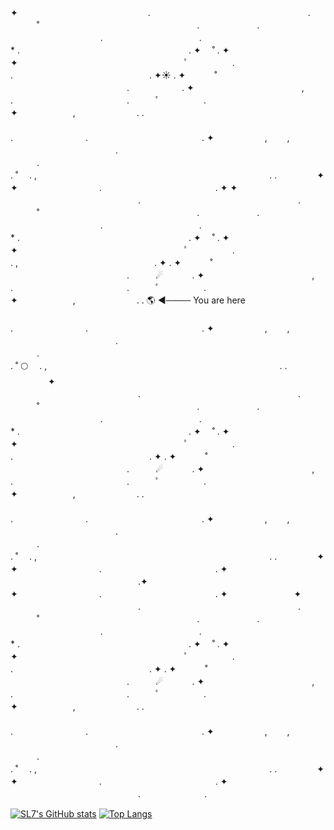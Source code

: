 ✦ 　　 　　　　　　　 　　　　　.　　　　　　　　　　　　　　　　　　. 　　　˚　　　　　　　　　　　　　　    　　. 　 　　　　　. 　　　　　   　　　　　.　　　　　　　　　　　.　　　　　　　　　　  　　　* .　　　　　 　　　　　　　　　　　　　　. ✦ 　˚ . ✦ ✦　　　　　　　　　　　　　　　　　　　ﾟ　　　　　.　　　　　　　　　　　　　　　.  　　　　　　　　　　　　　　　. ✦☀️ . ✦ 　　　˚  　　　　　　　　　　　　　.　　　　　　. ✦ 　　　　　　　　　　　　, .　　　　　　　　　　　　　.　　　ﾟ　  　　　.　　　　　　　　　　　　　✦ 　　　　　　,　　　　　　　. . 　　　　　　　　　　　　　　　　　　    　      　　　　　        　　　　　　　　　　　　　. 　　　　　　　　.　　　　　　　　　　　　　. ✦ 　   　　　, 　　, 　　　　　　　　　　　　. 　　　.　　　　　　　　　　　　　 　           　　　　　　　　　　　　　　　　　　　. ˚   . ,　　　　　　　　　　　       　    　　　　　　　　　　　　　. .  　　    ✦ ✦　　　　 　　　　　.　　　　　　　　　　　　　. ✦ ✦ 　　 　　　　　　　 　　　　　.　　　　　　　　　　　　　　　　　　. 　　　˚　　　　　　　　　　　　　　    　　. 　 　　　　　. 　　　　　   　　　　　.　　　　　　　　　　　.　　　　　　　　　　  　　　* .　　　　　 　　　　　　　　　　　　　　. ✦ 　˚ . ✦ ✦　　　　　　　　　　　　　　　　　　　ﾟ　　　　　.　　　　　　　　　　　　　　　. ,  　　　　　　　　　　　　　　　. ✦ . ✦ 　　　˚  　　　　　　　　　　　　　.　　　☄ 　　　. ✦ 　　　　　　　　　　　　, .　　　　　　　　　　　　　.　　　ﾟ　  　　　.　　　　　　　　　　　　　✦ 　　　　　　,　　　　　　　. . 🌎 ◄──── You are here 　　　　　　　　　　　　　　　　　　    　      　　　　　        　　　　　　　　　　　　　. 　　　　　　　　.　　　　　　　　　　　　　. ✦ 　   　　　, 　　, 　　　　　　　　　　　　. 　　　.　　　　　　　　　　　　　 　           　　　　　　　　　　　　　　　　　　　. ˚ 🌕   . ,　　　　　　　　　　　       　    　　　　　　　　　　　　　. .  　　    ✦ 　　 　　　　　　　 　　　　　.　　　　　　　　　　　　　　　　　　. 　　　˚　　　　　　　　　　　　　　    　　. 　 　　　　　. 　　　　　   　　　　　.　　　　　　　　　　　.　　　　　　　　　　  　　　* .　　　　　 　　　　　　　　　　　　　　. ✦ 　˚ . ✦ ✦　　　　　　　　　　　　　　　　　　　ﾟ　　　　　.　　　　　　　　　　　　　　　.  　　　　　　　　　　　　　　　. ✦ . ✦ 　　　˚  　　　　　　　　　　　　　.　　　☄ 　　　. ✦ 　　　　　　　　　　　　, .　　　　　　　　　　　　　.　　　ﾟ　  　　　.　　　　　　　　　　　　　✦ 　　　　　　,　　　　　　　. . 　　　　　　　　　　　　　　　　　　    　      　　　　　        　　　　　　　　　　　　　. 　　　　　　　　.　　　　　　　　　　　　　. ✦ 　   　　　, 　　, 　　　　　　　　　　　　. 　　　.　　　　　　　　　　　　　 　           　　　　　　　　　　　　　　　　　　　. ˚   . ,　　　　　　　　　　　       　    　　　　　　　　　　　　　. .  　　    ✦ ✦　　　　 　　　　　.　　　　　　　　　　　　　. ✦ 　　 　　　　　　　 　　　　　.✦ ✦　　　　 　　　　　.　　　　　　　　　　　　　. ✦ 　　 　　　　　✦ 　　 　　　　　　　 　　　　　.　　　　　　　　　　　　　　　　　　. 　　　˚　　　　　　　　　　　　　　    　　. 　 　　　　　. 　　　　　   　　　　　.　　　　　　　　　　　.　　　　　　　　　　  　　　* .　　　　　 　　　　　　　　　　　　　　. ✦ 　˚ . ✦ ✦　　　　　　　　　　　　　　　　　　　ﾟ　　　　　.　　　　　　　　　　　　　　　.  　　　　　　　　　　　　　　　. ✦ . ✦ 　　　˚  　　　　　　　　　　　　　.　　　☄ 　　　. ✦ 　　　　　　　　　　　　, .　　　　　　　　　　　　　.　　　ﾟ　  　　　.　　　　　　　　　　　　　✦ 　　　　　　,　　　　　　　. . 　　　　　　　　　　　　　　　　　　    　      　　　　　        　　　　　　　　　　　　　. 　　　　　　　　.　　　　　　　　　　　　　. ✦ 　   　　　, 　　, 　　　　　　　　　　　　. 　　　.　　　　　　　　　　　　　 　           　　　　　　　　　　　　　　　　　　　. ˚   . ,　　　　　　　　　　　       　    　　　　　　　　　　　　　. .  　　    ✦ ✦　　　　 　　　　　.　　　　　　　　　　　　　. ✦ 　　 　　　　　　　 　　　　　.　　 　　　　　.        

[![SL7's GitHub stats](https://github-readme-stats.vercel.app/api?username=SL7)](https://github.com/anuraghazra/github-readme-stats)
[![Top Langs](https://github-readme-stats.vercel.app/api/top-langs/?username=SL7)](https://github.com/anuraghazra/github-readme-stats)
